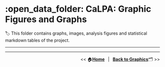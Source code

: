# :open_data_folder: CaLPA: Graphic Figures and Graphs

:label: This folder contains graphs, images, analysis figures and statistical markdown tables of the project.

----


----

<div align="right">

<< :house:[**Home**](../..)&ensp; | &ensp;[**Back to Graphics**](../):card_index_dividers: >>
</div>
